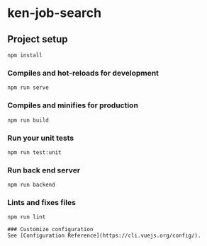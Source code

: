 # ken-job-search

## Project setup

```
npm install
```

### Compiles and hot-reloads for development

```
npm run serve
```

### Compiles and minifies for production

```
npm run build
```

### Run your unit tests

```
npm run test:unit
```

### Run back end server

```
npm run backend
```

### Lints and fixes files

```
npm run lint

### Customize configuration
See [Configuration Reference](https://cli.vuejs.org/config/).
```
